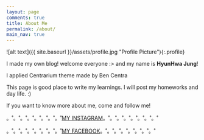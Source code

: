 ```yaml
---
layout: page
comments: true
title: About Me
permalink: /about/
main_nav: true
---
```


![alt text]({{ site.baseurl }}/assets/profile.jpg "Profile Picture"){:.profile}


I made my own blog!
welcome everyone :>
and my name is **HyunHwa Jung**! 


I applied Centrarium theme made by Ben Centra

This page is good place to write my learnings.
I will post my homeworks and day life. :)


If you want to know more about me, come and follow me!

。˚。˚。˚。˚。˚。˚。˚。˚[MY INSTAGRAM](https://www.instagram.com/_h_hwa/)。˚。˚。˚。˚。˚。˚。˚。˚

。˚。˚。˚。˚。˚。˚。˚。˚[MY FACEBOOK](https://www.facebook.com/profile.php?id=100009600046041)。˚。˚。˚。˚。˚。˚。˚。˚



